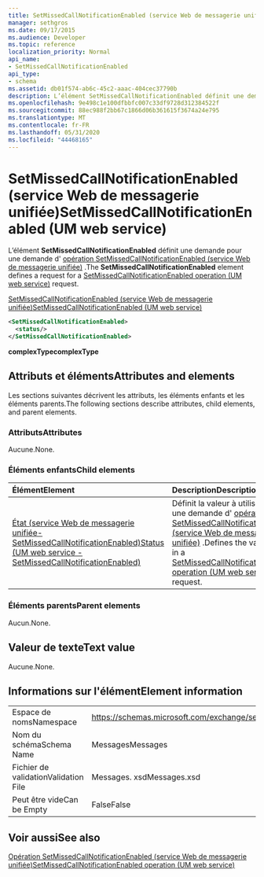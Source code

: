 ```yaml
---
title: SetMissedCallNotificationEnabled (service Web de messagerie unifiée)
manager: sethgros
ms.date: 09/17/2015
ms.audience: Developer
ms.topic: reference
localization_priority: Normal
api_name:
- SetMissedCallNotificationEnabled
api_type:
- schema
ms.assetid: db01f574-ab6c-45c2-aaac-404cec37790b
description: L’élément SetMissedCallNotificationEnabled définit une demande pour une demande d’opération SetMissedCallNotificationEnabled (service Web de messagerie unifiée).
ms.openlocfilehash: 9e498c1e100dfbbfc007c33df9728d312384522f
ms.sourcegitcommit: 88ec988f2bb67c1866d06b361615f3674a24e795
ms.translationtype: MT
ms.contentlocale: fr-FR
ms.lasthandoff: 05/31/2020
ms.locfileid: "44468165"
---
```

# <a name="setmissedcallnotificationenabled-um-web-service"></a><span data-ttu-id="fcf14-103">SetMissedCallNotificationEnabled (service Web de messagerie unifiée)</span><span class="sxs-lookup"><span data-stu-id="fcf14-103">SetMissedCallNotificationEnabled (UM web service)</span></span>

<span data-ttu-id="fcf14-104">L’élément **SetMissedCallNotificationEnabled** définit une demande pour une demande d' [opération SetMissedCallNotificationEnabled (service Web de messagerie unifiée)](setmissedcallnotificationenabled-operation-um-web-service.md) .</span><span class="sxs-lookup"><span data-stu-id="fcf14-104">The **SetMissedCallNotificationEnabled** element defines a request for a [SetMissedCallNotificationEnabled operation (UM web service)](setmissedcallnotificationenabled-operation-um-web-service.md) request.</span></span> 
  
[<span data-ttu-id="fcf14-105">SetMissedCallNotificationEnabled (service Web de messagerie unifiée)</span><span class="sxs-lookup"><span data-stu-id="fcf14-105">SetMissedCallNotificationEnabled (UM web service)</span></span>](setmissedcallnotificationenabled-um-web-service.md)
  
```xml
<SetMissedCallNotificationEnabled>
  <status/> 
</SetMissedCallNotificationEnabled>
```

 <span data-ttu-id="fcf14-106">**complexType**</span><span class="sxs-lookup"><span data-stu-id="fcf14-106">**complexType**</span></span>
## <a name="attributes-and-elements"></a><span data-ttu-id="fcf14-107">Attributs et éléments</span><span class="sxs-lookup"><span data-stu-id="fcf14-107">Attributes and elements</span></span>

<span data-ttu-id="fcf14-108">Les sections suivantes décrivent les attributs, les éléments enfants et les éléments parents.</span><span class="sxs-lookup"><span data-stu-id="fcf14-108">The following sections describe attributes, child elements, and parent elements.</span></span>
  
### <a name="attributes"></a><span data-ttu-id="fcf14-109">Attributs</span><span class="sxs-lookup"><span data-stu-id="fcf14-109">Attributes</span></span>

<span data-ttu-id="fcf14-110">Aucune.</span><span class="sxs-lookup"><span data-stu-id="fcf14-110">None.</span></span>
  
### <a name="child-elements"></a><span data-ttu-id="fcf14-111">Éléments enfants</span><span class="sxs-lookup"><span data-stu-id="fcf14-111">Child elements</span></span>

|<span data-ttu-id="fcf14-112">**Élément**</span><span class="sxs-lookup"><span data-stu-id="fcf14-112">**Element**</span></span>|<span data-ttu-id="fcf14-113">**Description**</span><span class="sxs-lookup"><span data-stu-id="fcf14-113">**Description**</span></span>|
|:-----|:-----|
|[<span data-ttu-id="fcf14-114">État (service Web de messagerie unifiée-SetMissedCallNotificationEnabled)</span><span class="sxs-lookup"><span data-stu-id="fcf14-114">Status (UM web service - SetMissedCallNotificationEnabled)</span></span>](status-um-web-servicesetmissedcallnotificationenabled.md) <br/> |<span data-ttu-id="fcf14-115">Définit la valeur à utiliser dans une demande d' [opération SetMissedCallNotificationEnabled (service Web de messagerie unifiée)](setmissedcallnotificationenabled-operation-um-web-service.md) .</span><span class="sxs-lookup"><span data-stu-id="fcf14-115">Defines the value to use in a [SetMissedCallNotificationEnabled operation (UM web service)](setmissedcallnotificationenabled-operation-um-web-service.md) request.</span></span>  <br/> |
   
### <a name="parent-elements"></a><span data-ttu-id="fcf14-116">Éléments parents</span><span class="sxs-lookup"><span data-stu-id="fcf14-116">Parent elements</span></span>

<span data-ttu-id="fcf14-117">Aucun.</span><span class="sxs-lookup"><span data-stu-id="fcf14-117">None.</span></span>
  
## <a name="text-value"></a><span data-ttu-id="fcf14-118">Valeur de texte</span><span class="sxs-lookup"><span data-stu-id="fcf14-118">Text value</span></span>

<span data-ttu-id="fcf14-119">Aucune.</span><span class="sxs-lookup"><span data-stu-id="fcf14-119">None.</span></span>
  
## <a name="element-information"></a><span data-ttu-id="fcf14-120">Informations sur l'élément</span><span class="sxs-lookup"><span data-stu-id="fcf14-120">Element information</span></span>

|||
|:-----|:-----|
|<span data-ttu-id="fcf14-121">Espace de noms</span><span class="sxs-lookup"><span data-stu-id="fcf14-121">Namespace</span></span>  <br/> |https://schemas.microsoft.com/exchange/services/2006/messages  <br/> |
|<span data-ttu-id="fcf14-122">Nom du schéma</span><span class="sxs-lookup"><span data-stu-id="fcf14-122">Schema Name</span></span>  <br/> |<span data-ttu-id="fcf14-123">Messages</span><span class="sxs-lookup"><span data-stu-id="fcf14-123">Messages</span></span>  <br/> |
|<span data-ttu-id="fcf14-124">Fichier de validation</span><span class="sxs-lookup"><span data-stu-id="fcf14-124">Validation File</span></span>  <br/> |<span data-ttu-id="fcf14-125">Messages. xsd</span><span class="sxs-lookup"><span data-stu-id="fcf14-125">Messages.xsd</span></span>  <br/> |
|<span data-ttu-id="fcf14-126">Peut être vide</span><span class="sxs-lookup"><span data-stu-id="fcf14-126">Can be Empty</span></span>  <br/> |<span data-ttu-id="fcf14-127">False</span><span class="sxs-lookup"><span data-stu-id="fcf14-127">False</span></span>  <br/> |
   
## <a name="see-also"></a><span data-ttu-id="fcf14-128">Voir aussi</span><span class="sxs-lookup"><span data-stu-id="fcf14-128">See also</span></span>



[<span data-ttu-id="fcf14-129">Opération SetMissedCallNotificationEnabled (service Web de messagerie unifiée)</span><span class="sxs-lookup"><span data-stu-id="fcf14-129">SetMissedCallNotificationEnabled operation (UM web service)</span></span>](setmissedcallnotificationenabled-operation-um-web-service.md)

